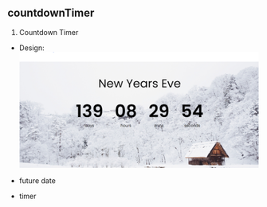 ## countdownTimer


1. Countdown Timer

-   Design:![Example of design and operation of countdown timer](./countdownTimer.png)

-   future date
-   timer

